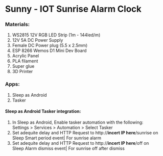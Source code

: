 # Sunny - IOT Sunrise Alarm Clock

### Materials:
1. WS2815 12V RGB LED Strip (1m - 144led/m)
2. 12V 5A DC Power Supply
3. Female DC Power plug (5.5 x 2.5mm)
4. ESP 8266 Wemos D1 Mini Dev Board
5. Acrylic Panel
6. PLA filament
7. Super glue
8. 3D Printer
### Apps:
1. Sleep as Android
2. Tasker
#### Sleep as Android Tasker integration:
1. In Sleep as Android, Enable tasker automation with the following:
      Settings > Services > Automation > Select Tasker
2. Set adequite delay and HTTP Request to http://**incert IP here**/sunrise on Sleep Smart period event| For sunrise alarm
3. Set adequite delay and HTTP Request to http://**incert IP here**/off on Sleep Alarm dismiss event| For sunrise off after dismiss

